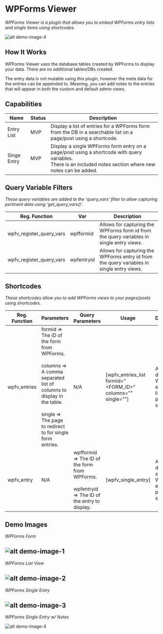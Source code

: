 # WPForms Viewer
*WPForms Viewer is a plugin that allows you to embed WPForms entry lists and single items using shortcodes.*

![alt demo-image-4](https://github.com/ekeel/WPForms_Viewer/raw/master/md_content/dem-form-4.png)

## How It Works
WPForms Viewer uses the database tables created by WPForms to display your data. There are no additional tables/DBs created.

The entry data is not mutable using this plugin, however the meta data for the entries can be appended to. Meaning, you can add notes to the entries that will appear in both the custom and default admin views.

## Capabilities
| Name | Status | Description |
| ---- | ------ | ----------- |
| Entry List | MVP | Display a list of entries for a WPForms form from the DB in a searchable list on a page/post using a shortcode. |
| Singe Entry | MVP | Display a single WPForms form entry on a page/post using a shortcode with query variables.<br>There is an included notes section where new notes can be added. |

## Query Variable Filters
*These query variables are added to the 'query_vars' filter to allow capturing pertinent data using 'get_query_vars()'.*
  
| Reg. Function | Var | Description |
| ------------- | --- | ----------- |
| wpfv_register_query_vars | wpfformid | Allows for capturing the WPForms form id from the query variables in single entry views. |
| wpfv_register_query_vars | wpfentryid | Allows for capturing the WPForms entry id from the query variables in single entry views. |

## Shortcodes
*These shortcodes allow you to add WPForms views to your pages/posts using shortcodes.*

| Reg. Function | Parameters | Query Parameters | Usage | Description |
| ------------- | ---------- | ---------------- | ----- | ----------- |
| wpfv_entries | formid => The ID of the form from WPForms.<br><br>columns => A comma separated list of columns to display in the table.<br><br>single => The page to redirect to for single form entries. | N/A | [wpfv_entries_list formid="<FORM_ID>" columns="<COLUMNS>" single=""] | Allows for displaying WPForms entries in a list on a page via a shortcode. |
| wpfv_entry | N/A | wpfformid => The ID of the form from WPForms.<br><br>wpfentryid => The ID of the entry to display. | [wpfv_single_entry] | Allows for displaying a single WPForms entry on a page via a shortcode. |

## Demo Images
*WPForms Form*

![alt demo-image-1](https://github.com/ekeel/WPForms_Viewer/raw/master/md_content/dem-form-1.png)
-----

*WPForms List View*

![alt demo-image-2](https://github.com/ekeel/WPForms_Viewer/raw/master/md_content/dem-form-2.png)
-----

*WPForms Single Entry*

![alt demo-image-3](https://github.com/ekeel/WPForms_Viewer/raw/master/md_content/dem-form-3.png)
-----

*WPForms Single Entry w/ Notes*

![alt demo-image-4](https://github.com/ekeel/WPForms_Viewer/raw/master/md_content/dem-form-4.png)